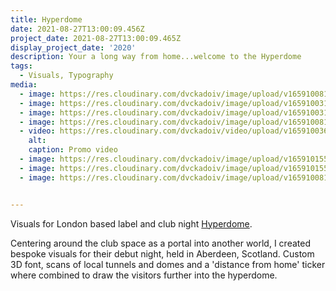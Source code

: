 ```yaml
---
title: Hyperdome
date: 2021-08-27T13:00:09.456Z
project_date: 2021-08-27T13:00:09.465Z
display_project_date: '2020'
description: Your a long way from home...welcome to the Hyperdome
tags:
  - Visuals, Typography
media:
  - image: https://res.cloudinary.com/dvckadoiv/image/upload/v1659100817/Soft%20Refresh/hyperdome/font_m2p6wo.jpg
  - image: https://res.cloudinary.com/dvckadoiv/image/upload/v1659100314/Soft%20Refresh/hyperdome/2H6A3882_buo7lz.jpg
  - image: https://res.cloudinary.com/dvckadoiv/image/upload/v1659100315/Soft%20Refresh/hyperdome/2H6A3937_gr98jg.jpg
  - image: https://res.cloudinary.com/dvckadoiv/image/upload/v1659100817/Soft%20Refresh/hyperdome/distance_from_home_calculator_y6ukwd.png
  - video: https://res.cloudinary.com/dvckadoiv/video/upload/v1659100365/Soft%20Refresh/hyperdome/promo_ytfltu.mp4
    alt: 
    caption: Promo video
  - image: https://res.cloudinary.com/dvckadoiv/image/upload/v1659101551/Soft%20Refresh/hyperdome/tunnel_jkosxf.jpg
  - image: https://res.cloudinary.com/dvckadoiv/image/upload/v1659101552/Soft%20Refresh/hyperdome/tunnel2_yrgqxn.jpg
  - image: https://res.cloudinary.com/dvckadoiv/image/upload/v1659100819/Soft%20Refresh/hyperdome/font-2_zy4blr.jpg


---
```

Visuals for London based label and club night [Hyperdome](https://soundcloud.com/hyperdomeuk).

Centering around the club space as a portal into another world, I created bespoke visuals for their debut night, held in Aberdeen, Scotland. Custom 3D font, scans of local tunnels and domes and a 'distance from home' ticker where combined to draw the visitors further into the hyperdome.
